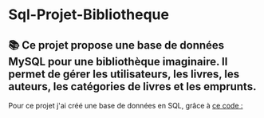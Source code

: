 # Sql-Projet-Bibliotheque
##  📚 Ce projet propose une base de données MySQL pour une bibliothèque imaginaire. Il permet de gérer les utilisateurs, les livres, les auteurs, les catégories de livres et les emprunts.

Pour ce projet j'ai créé une base de données en SQL, grâce à [ce code :](bibliotheque.sql)
